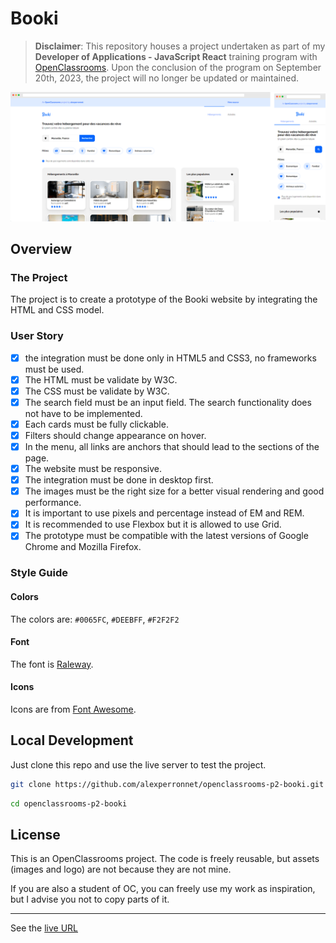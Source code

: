 # Booki

> **Disclaimer**: This repository houses a project undertaken as part of my **Developer of Applications - JavaScript React** training program with [OpenClassrooms](https://openclassrooms.com/). Upon the conclusion of the program on September 20th, 2023, the project will no longer be updated or maintained.

![Booki preview](./assets/preview.png)

## Overview

### The Project

The project is to create a prototype of the Booki website by integrating the HTML and CSS model.

### User Story

- [x] the integration must be done only in HTML5 and CSS3, no frameworks must be used.
- [x] The HTML must be validate by W3C.
- [x] The CSS must be validate by W3C.
- [x] The search field must be an input field. The search functionality does not have to be implemented.
- [x] Each cards must be fully clickable.
- [x] Filters should change appearance on hover.
- [x] In the menu, all links are anchors that should lead to the sections of the page.
- [x] The website must be responsive.
- [x] The integration must be done in desktop first.
- [x] The images must be the right size for a better visual rendering and good performance.
- [x] It is important to use pixels and percentage instead of EM and REM.
- [x] It is recommended to use Flexbox but it is allowed to use Grid.
- [x] The prototype must be compatible with the latest versions of Google Chrome and Mozilla Firefox.

### Style Guide

#### Colors

The colors are: `#0065FC`, `#DEEBFF`, `#F2F2F2`

#### Font

The font is [Raleway](https://fonts.google.com/specimen/Raleway).

#### Icons

Icons are from [Font Awesome](https://fontawesome.com/).

## Local Development

Just clone this repo and use the live server to test the project.

```sh
git clone https://github.com/alexperronnet/openclassrooms-p2-booki.git
```

```sh
cd openclassrooms-p2-booki
```

## License

This is an OpenClassrooms project. The code is freely reusable, but assets (images and logo) are not because they are not mine.

If you are also a student of OC, you can freely use my work as inspiration, but I advise you not to copy parts of it.

---

See the [live URL](https://booki.alexperronnet.dev)
